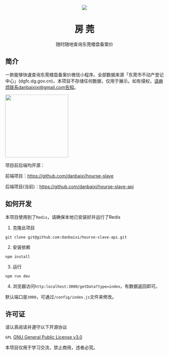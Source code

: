 <p align="center">
 <img src="https://qiniu.yunxiaozhi.cn/scene1.jpg"/>
</p>

<h1 align="center">房 莞</h1>
<div align="center">
    <p>随时随地查询东莞楼盘备案价</p>
</div>

## 简介

一款能够快速查询东莞楼盘备案价微信小程序。全部数据来源「东莞市不动产登记中心」(dgfc.dg.gov.cn)，本项目不存储任何数据，仅用于展示。如有侵权，请麻烦联系danbaixixi@gmail.com告知。

<img width="200" src="https://qiniu.yunxiaozhi.cn/fg_qrcode.jpg">

项目前后端均开源：

前端项目：https://github.com/danbaixi/hourse-slave

后端项目(当前)：https://github.com/danbaixi/hourse-slave-api

## 如何开发

本项目使用到了`Redis`，请确保本地已安装好并运行了Redis

1. 克隆此项目

```shell
git clone git@github.com:danbaixi/hourse-slave-api.git
```

2. 安装依赖

```shell
npm install
```

3. 运行

```shell
npm run dev
```

4. 浏览器访问`http:localhost:3000/getData?type=index`，有数据返回即可。

默认端口是`3000`，可通过`/config/index.js`文件来修改。

## 许可证

请认真阅读并遵守以下开源协议

`GPL` [GNU General Public License v3.0](https://github.com/danbaixi/hourse-slave-api/blob/main/LICENSE)

本项目仅用于学习交流，禁止商用，违者必究。

